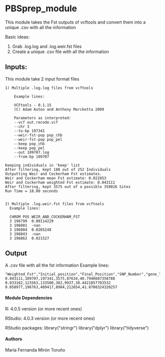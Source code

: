 # PBSprep_module

This module takes the Fst outputs of vcftools
and convert them into a unique .csv with all the information

Basic ideas:
  1. Grab .log.log and .log.weir.fst files
  2. Create a unique .csv file with all the information

## Inputs:
This module take 2 input format files

    1) Multiple .log.log files from vcftools

        Example lines:

        VCFtools - 0.1.15
        (C) Adam Auton and Anthony Marcketta 2009

        Parameters as interpreted:
        --vcf out.recode.vcf
        --chr 3
        --to-bp 197341
        --weir-fst-pop pop_chb
        --weir-fst-pop pop_pel
        --keep pop_chb
        --keep pop_pel
        --out 109707.log
        --from-bp 109707

    Keeping individuals in 'keep' list
    After filtering, kept 188 out of 252 Individuals
    Outputting Weir and Cockerham Fst estimates.
    Weir and Cockerham mean Fst estimate: 0.022853
    Weir and Cockerham weighted Fst estimate: 0.043111
    After filtering, kept 3575 out of a possible 358026 Sites
    Run Time = 18.00 seconds


    2) Multiple .log.weir.fst files from vcftools
      Example lines:

      CHROM	POS	WEIR_AND_COCKERHAM_FST
      3	196799	0.00114229
      3	196801	-nan
      3	196804	0.0265248
      3	196843	-nan
      3	196862	0.021527

## Output
A .csv file with all the fst information
    Example lines:

    "Weighted_Fst","Initial_position","Final_Position","SNP_Number","gene_lenght","SNP_by_1KB"
    0.043111,109707,197341,3575,87634,40.7946687358788
    0.033162,123563,133500,382,9937,38.4421857703532
    0.058977,196763,409417,8904,212654,41.8708324320257

#### Module Dependencies
 R:
 4.0.5 version (or more recent ones)

 RStudio:
 4.0.3 version (or more recent ones)

 RStudio packages:
 library("stringr")
 library("dplyr")
 library("tidyverse")

#### Authors
María Fernanda Mirón Toruño
